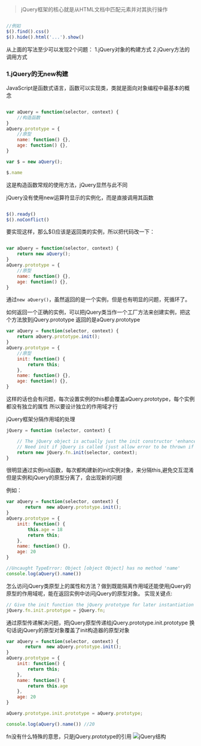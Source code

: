>jQuery框架的核心就是从HTML文档中匹配元素并对其执行操作

```js

//例如
$().find().css()
$().hide().html('...').show()

```

从上面的写法至少可以发现2个问题：
1.jQuery对象的构建方式
2.jQuery方法的调用方式

### 1.jQuery的无new构建

JavaScript是函数式语言，函数可以实现类，类就是面向对象编程中最基本的概念

```js

var aQuery = function(selector, context) {
    //构造函数
}
aQuery.prototype = {
    //原型
    name: function() {},
    age: function() {},
}

var $ = new aQuery();

$.name

```

这是构造函数常规的使用方法，jQuery显然与此不同

jQuery没有使用new运算符显示的实例化，而是直接调用其函数

```js

$().ready()
$().noConflict()

```

要实现这样，那么$()应该是返回类的实例，所以把代码改一下：

```js

var aQuery = function(selector, context) {
    return new aQuery();
}
aQuery.prototype = {
    //原型
    name: function() {},
    age: function() {},
}

```

通过`new aQuery()`，虽然返回的是一个实例，但是也有明显的问题，死循环了。

如何返回一个正确的实例，可以把jQuery类当作一个工厂方法来创建实例，把这个方法放到jQuery.prototype
返回的是aQuery.prototype
```js
var aQuery = function(selector, context) {
    return aQuery.prototype.init();
}
aQuery.prototype = {
    //原型
    init: function() {
        return this;
    },
    name: function() {},
    age: function() {},
}
```

这样的话也会有问题，每次设置实例的this都会覆盖aQuery.prototype，每个实例都没有独立的属性
所以要设计独立的作用域才行

jQuery框架分隔作用域的处理
```js
jQuery = function (selector, context) {

    // The jQuery object is actually just the init constructor 'enhanced'
    // Need init if jQuery is called (just allow error to be thrown if not included)
    return new jQuery.fn.init(selector, context);
}
```
很明显通过实例init函数，每次都构建新的init实例对象，来分隔this,避免交互混淆
但是实例和jQuery的原型分离了，会出现新的问题

例如：

```js
var aQuery = function(selector, context) {
       return  new aQuery.prototype.init();
}
aQuery.prototype = {
    init: function() {
        this.age = 18
        return this;
    },
    name: function() {},
    age: 20
}

//Uncaught TypeError: Object [object Object] has no method 'name' 
console.log(aQuery().name())
```
怎么访问jQuery类原型上的属性和方法？做到既能隔离作用域还能使用jQuery的原型的作用域呢，能在返回实例中访问jQuery的原型对象。
实现关键点:
```js
// Give the init function the jQuery prototype for later instantiation
jQuery.fn.init.prototype = jQuery.fn;
```
通过原型传递解决问题，把jQuery原型传递给jQuery.prototype.init.prototype
换句话说jQuery的原型对象覆盖了init构造器的原型对象
```js
var aQuery = function(selector, context) {
       return  new aQuery.prototype.init();
}
aQuery.prototype = {
    init: function() {
        return this;
    },
    name: function() {
        return this.age
    },
    age: 20
}

aQuery.prototype.init.prototype = aQuery.prototype;

console.log(aQuery().name()) //20
```
fn没有什么特殊的意思，只是jQuery.prototype的引用
![jQuery结构](http://dl.iteye.com/upload/attachment/0073/2601/3fc8106d-6afd-314c-a6bf-a64157145e67.jpg)

